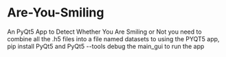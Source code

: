 # Are-You-Smiling
An PyQt5 App to Detect Whether You Are Smiling or Not
you need to combine all the .h5 files into a file named datasets
to using the PYQT5 app, pip install PyQt5 and PyQt5 --tools
debug the main_gui to run the app
